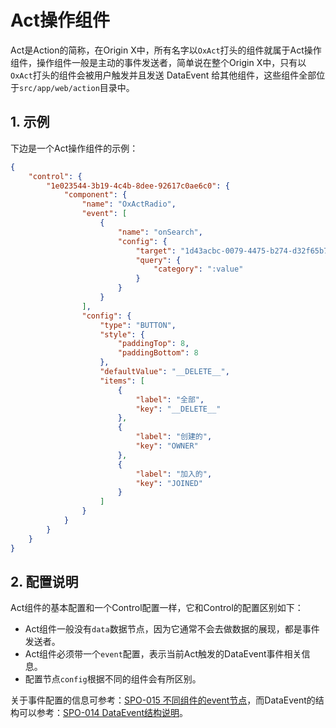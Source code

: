 # Act操作组件

Act是Action的简称，在Origin X中，所有名字以`OxAct`打头的组件就属于Act操作组件，操作组件一般是主动的事件发送者，简单说在整个Origin X中，只有以`OxAct`打头的组件会被用户触发并且发送 DataEvent 给其他组件，这些组件全部位于`src/app/web/action`目录中。

## 1. 示例

下边是一个Act操作组件的示例：

```json
{
    "control": {
        "1e023544-3b19-4c4b-8dee-92617c0ae6c0": {
            "component": {
                "name": "OxActRadio",
                "event": [
                    {
                        "name": "onSearch",
                        "config": {
                            "target": "1d43acbc-0079-4475-b274-d32f65b7ebe7",
                            "query": {
                                "category": ":value"
                            }
                        }
                    }
                ],
                "config": {
                    "type": "BUTTON",
                    "style": {
                        "paddingTop": 8,
                        "paddingBottom": 8
                    },
                    "defaultValue": "__DELETE__",
                    "items": [
                        {
                            "label": "全部",
                            "key": "__DELETE__"
                        },
                        {
                            "label": "创建的",
                            "key": "OWNER"
                        },
                        {
                            "label": "加入的",
                            "key": "JOINED"
                        }
                    ]
                }
            }
        }
    }
}
```

## 2. 配置说明

Act组件的基本配置和一个Control配置一样，它和Control的配置区别如下：

* Act组件一般没有`data`数据节点，因为它通常不会去做数据的展现，都是事件发送者。
* Act组件必须带一个`event`配置，表示当前Act触发的DataEvent事件相关信息。
* 配置节点`config`根据不同的组件会有所区别。

关于事件配置的信息可参考：[SPO-015 不同组件的event节点](/specification/3-origin-xgui-fan/spo-015-bu-tong-zu-jian-de-event-jie-dian.html)，而DataEvent的结构可以参考：[SPO-014 DataEvent结构说明](/specification/3-origin-xgui-fan/spo-014-dataeventpei-zhi-shuo-ming.html)。

